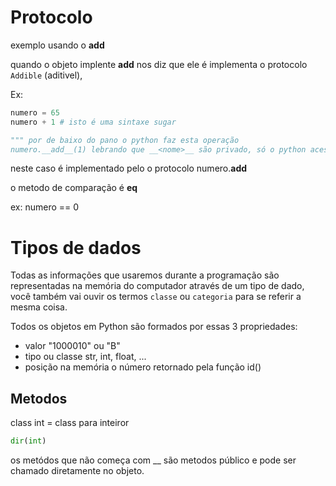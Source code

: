 # Protocolo

exemplo usando o __add__

quando o objeto implente __add__ nos diz que ele é implementa o protocolo `Addible` (aditivel), 

Ex:

```python
numero = 65
numero + 1 # isto é uma sintaxe sugar

""" por de baixo do pano o python faz esta operação
numero.__add__(1) lebrando que __<nome>__ são privado, só o python acessa. """

```
neste caso é implementado pelo o protocolo numero.__add__

o metodo de comparação é __eq__

ex: numero == 0

# Tipos de dados

Todas as informações que usaremos durante a programação são representadas na memória do computador através de um tipo de dado, você também vai ouvir os termos `classe` ou `categoria` para se referir a mesma coisa.

Todos os objetos em Python são formados por essas 3 propriedades:

- valor "1000010" ou "B"
- tipo ou classe str, int, float, ...
- posição na memória o número retornado pela função id()

## Metodos 

class int = class para inteiror

```python
dir(int)
```

os metódos que não começa com __ são metodos público e pode ser chamado diretamente no objeto.